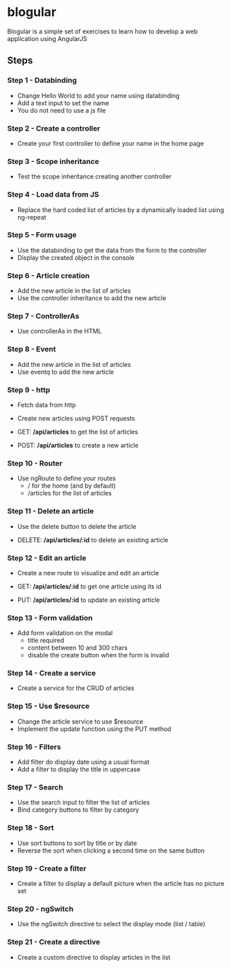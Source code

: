# blogular

Blogular is a simple set of exercises to learn how to develop a web application using AngularJS

## Steps 

### Step 1 - Databinding

* Change Hello World to add your name using databinding
* Add a text input to set the name
* You do not need to use a js file


### Step 2 - Create a controller

* Create your first controller to define your name in the home page


### Step 3 - Scope inheritance

* Test the scope inheritance creating another controller


### Step 4 - Load data from JS

* Replace the hard coded list of articles by a dynamically loaded list using ng-repeat


### Step 5 - Form usage

* Use the databinding to get the data from the form to the controller
* Display the created object in the console


### Step 6 - Article creation

* Add the new article in the list of articles
* Use the controller inheritance to add the new article


### Step 7 - ControllerAs

* Use controllerAs in the HTML


### Step 8 - Event

* Add the new article in the list of articles
* Use eventq to add the new article


### Step 9 - http 

* Fetch data from http
* Create new articles using POST requests

* GET: **/api/articles** to get the list of articles
* POST: **/api/articles** to create a new article


### Step 10 - Router 

* Use ngRoute to define your routes 
  * / for the home (and by default)
  * /articles for the list of articles


### Step 11 - Delete an article

* Use the delete button to delete the article

* DELETE: **/api/articles/:id** to delete an existing article


### Step 12 - Edit an article

* Create a new route to visualize and edit an article

* GET: **/api/articles/:id** to get one article using its id
* PUT: **/api/articles/:id** to update an existing article


### Step 13 - Form validation

* Add form validation on the modal
  * title required
  * content between 10 and 300 chars
  * disable the create button when the form is invalid


### Step 14 - Create a service

* Create a service for the CRUD of articles


### Step 15 - Use $resource

* Change the article service to use $resource
* Implement the update function using the PUT method


### Step 16 - Filters

* Add filter do display date using a usual format
* Add a filter to display the title in uppercase


### Step 17 - Search

* Use the search input to filter the list of articles
* Bind category buttons to filter by category


### Step 18 - Sort 

* Use sort buttons to sort by title or by date
* Reverse the sort when clicking a second time on the same button


### Step 19 - Create a filter

* Create a filter to display a default picture when the article has no picture set


### Step 20 - ngSwitch

* Use the ngSwitch directive to select the display mode (list / table)


### Step 21 - Create a directive

* Create a custom directive to display articles in the list
